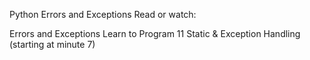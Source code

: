 Python Errors and Exceptions
Read or watch:

Errors and Exceptions
Learn to Program 11 Static & Exception Handling (starting at minute 7)

